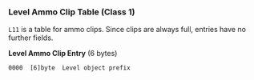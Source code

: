 ### Level Ammo Clip Table (Class 1)

```L11``` is a table for ammo clips. Since clips are always full, entries have no further fields.

**Level Ammo Clip Entry** (6 bytes)

    0000  [6]byte  Level object prefix
